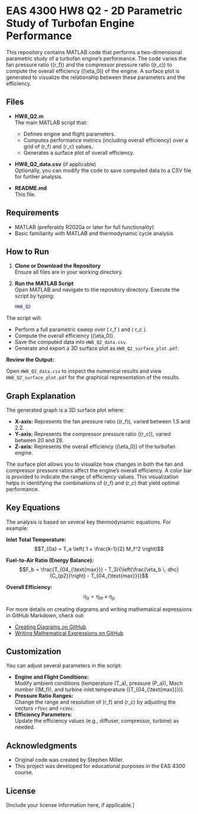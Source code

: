 # EAS 4300 HW8 Q2 - 2D Parametric Study of Turbofan Engine Performance

This repository contains MATLAB code that performs a two-dimensional parametric study of a turbofan engine’s performance. The code varies the fan pressure ratio (\(r_f\)) and the compressor pressure ratio (\(r_c\)) to compute the overall efficiency (\(\eta_0\)) of the engine. A surface plot is generated to visualize the relationship between these parameters and the efficiency.

## Files

- **HW8_Q2.m**  
  The main MATLAB script that:
  - Defines engine and flight parameters.
  - Computes performance metrics (including overall efficiency) over a grid of \(r_f\) and \(r_c\) values.
  - Generates a surface plot of overall efficiency.
  
- **HW8_Q2_data.csv** (if applicable)  
  Optionally, you can modify the code to save computed data to a CSV file for further analysis.

- **README.md**  
  This file.

## Requirements

- MATLAB (preferably R2020a or later for full functionality)
- Basic familiarity with MATLAB and thermodynamic cycle analysis

## How to Run

1. **Clone or Download the Repository**  
   Ensure all files are in your working directory.

2. **Run the MATLAB Script**  
   Open MATLAB and navigate to the repository directory. Execute the script by typing:
   ```matlab
   HW8_Q2

The script will:

- Perform a full parametric sweep over \( r_f \) and \( r_c \).
- Compute the overall efficiency (\(\eta_0\)).
- Save the computed data into `HW8_Q2_data.csv`.
- Generate and export a 3D surface plot as `HW8_Q2_surface_plot.pdf`.

**Review the Output:**

Open `HW8_Q2_data.csv` to inspect the numerical results and view `HW8_Q2_surface_plot.pdf` for the graphical representation of the results.

## Graph Explanation

The generated graph is a 3D surface plot where:
- **X-axis:** Represents the fan pressure ratio (\(r_f\)), varied between 1.5 and 2.2.
- **Y-axis:** Represents the compressor pressure ratio (\(r_c\)), varied between 20 and 28.
- **Z-axis:** Represents the overall efficiency (\(\eta_0\)) of the turbofan engine.

The surface plot allows you to visualize how changes in both the fan and compressor pressure ratios affect the engine’s overall efficiency. A color bar is provided to indicate the range of efficiency values. This visualization helps in identifying the combinations of \(r_f\) and \(r_c\) that yield optimal performance.

## Key Equations

The analysis is based on several key thermodynamic equations. For example:

**Inlet Total Temperature:**
$$T_{0a} = T_a \left( 1 + \frac{k-1}{2} M_f^2 \right)$$

**Fuel-to-Air Ratio (Energy Balance):**
$$F_b = \frac{T_{04_{\text{max}}} - T_3}{\left(\frac{\eta_b \, dhc}{C_{p2}}\right) - T_{04_{\text{max}}}}$$

**Overall Efficiency:**
$$\eta_0 = \eta_{th} \times \eta_p$$

For more details on creating diagrams and writing mathematical expressions in GitHub Markdown, check out:
- [Creating Diagrams on GitHub](https://docs.github.com/en/get-started/writing-on-github/working-with-advanced-formatting/creating-diagrams)
- [Writing Mathematical Expressions on GitHub](https://docs.github.com/en/get-started/writing-on-github/working-with-advanced-formatting/writing-mathematical-expressions)

## Customization

You can adjust several parameters in the script:
- **Engine and Flight Conditions:**  
  Modify ambient conditions (temperature \(T_a\), pressure \(P_a\)), Mach number (\(M_f\)), and turbine inlet temperature (\(T_{04_{\text{max}}}\)).
- **Pressure Ratio Ranges:**  
  Change the range and resolution of \(r_f\) and \(r_c\) by adjusting the vectors `rfVec` and `rcVec`.
- **Efficiency Parameters:**  
  Update the efficiency values (e.g., diffuser, compressor, turbine) as needed.

## Acknowledgments

- Original code was created by Stephen Miller.
- This project was developed for educational purposes in the EAS 4300 course.

## License

[Include your license information here, if applicable.]
